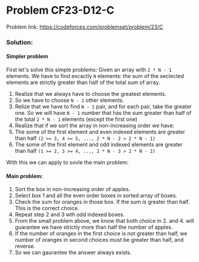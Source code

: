 # Problem CF23-D12-C

Problem link: https://codeforces.com/problemset/problem/23/C

### Solution:
#### Simpler problem
First let's solve this simple problems: Given an array with `2 * N - 1` elements. We have to find excactly `N` elements: the sum of the seclected elements are strictly greater than half of the total sum of array.

1. Realize that we always have to choose the greatest elements. 
2. So we have to choose `N - 1` other elements.
3. Relize that we have to find `N - 1` pair, and for each pair, take the greater one. So we will have `N - 1` number that has the sum greater than half of the total `2 * N - 1` elements (except the first one)
4. Realize that if we sort the array in non-increasing order we have:
5. The some of the first element and even indexed elements are greater than half
`(2 >= 3, 4 >= 5, ..., 2 * N - 2 > 2 * N - 1)`
6. The some of the first element and odd indexed elements are greater than half
`(1 >= 2, 3 >= 4, ..., 2 * N - 3 > 2 * N - 2)`

With this we can apply to sovle the main problem:

#### Main problem:

1. Sort the box in non-increasing order of apples.
2. Select box 1 and all the even order boxes in sorted array of boxes.
3. Check the sum for oranges in those box. If the sum is greater than half. This is the correct choice.
4. Repeat step 2 and 3 wth odd indexed boxes.
5. From the small problem above, we know that both choice in 2. and 4. will guarantee we have strictly more than half the number of apples.
6. If the number of oranges in the first choice is not greater than half, we number of oranges in second choices must be greater than half, and reverse.
7. So we can gaurantee the answer always exists.